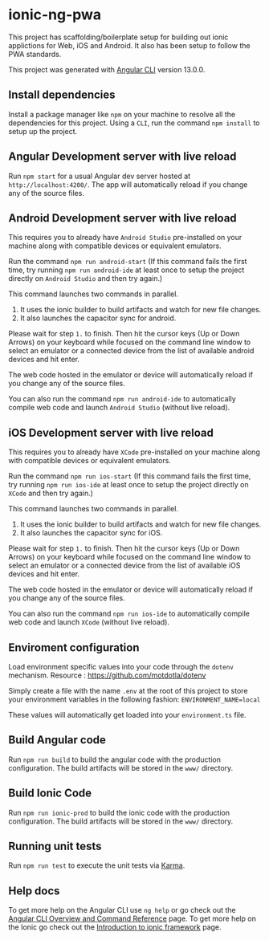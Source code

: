 # ionic-ng-pwa

This project has scaffolding/boilerplate setup for building out ionic applictions for Web, iOS and Android.
It also has been setup to follow the PWA standards.

This project was generated with [Angular CLI](https://github.com/angular/angular-cli) version 13.0.0.

## Install dependencies

Install a package manager like `npm` on your machine to resolve all the dependencies for this project. 
Using a `CLI`, run the command `npm install` to setup up the project.

## Angular Development server with live reload

Run `npm start` for a usual Angular dev server hosted at `http://localhost:4200/`. 
The app will automatically reload if you change any of the source files.


## Android Development server with live reload

This requires you to already have `Android Studio` pre-installed on your machine 
along with compatible devices or equivalent emulators.

Run the command `npm run android-start` 
(If this command fails the first time, try running `npm run android-ide` at least 
once to setup the project directly on `Android Studio` and then try again.) 

This command launches two commands in parallel.
1. It uses the ionic builder to build artifacts and watch for new file changes.
2. It also launches the capacitor sync for android.

Please wait for step `1.` to finish. Then hit the cursor keys (Up or Down Arrows) on 
your keyboard while focused on the command line window to select an emulator or a connected device 
from the list of available android devices and hit enter.

The web code hosted in the emulator or device will automatically reload if you change any of the source files.

You can also run the command `npm run android-ide` to automatically compile web code and launch `Android Studio` 
(without live reload).


## iOS Development server with live reload

This requires you to already have `XCode` pre-installed on your machine 
along with compatible devices or equivalent emulators.

Run the command `npm run ios-start`
(If this command fails the first time, try running `npm run ios-ide` at least 
once to setup the project directly on `XCode` and then try again.)

This command launches two commands in parallel.
1. It uses the ionic builder to build artifacts and watch for new file changes.
2. It also launches the capacitor sync for iOS.

Please wait for step `1.` to finish. Then hit the cursor keys (Up or Down Arrows) on 
your keyboard while focused on the command line window to select an emulator or a connected device 
from the list of available iOS devices and hit enter.

The web code hosted in the emulator or device will automatically reload if you change any of the source files.

You can also run the command `npm run ios-ide` to automatically compile web code and launch `XCode` 
(without live reload).


## Enviroment configuration

Load environment specific values into your code through the `dotenv` mechanism. 
Resource : https://github.com/motdotla/dotenv

Simply create a file with the name `.env` at the root of this project to store your environment variables in the following fashion:
`ENVIRONMENT_NAME=local`

These values will automatically get loaded into your `environment.ts` file.


## Build Angular code

Run `npm run build` to build the angular code with the production configuration. 
The build artifacts will be stored in the `www/` directory.


## Build Ionic Code

Run `npm run ionic-prod` to build the ionic code with the production configuration. 
The build artifacts will be stored in the `www/` directory.


## Running unit tests

Run `npm run test` to execute the unit tests via [Karma](https://karma-runner.github.io).


## Help docs

To get more help on the Angular CLI use `ng help` or go check out the [Angular CLI Overview and Command Reference](https://angular.io/cli) page.
To get more help on the Ionic go check out the [Introduction to ionic framework](https://ionicframework.com/docs/intro/cli) page.
